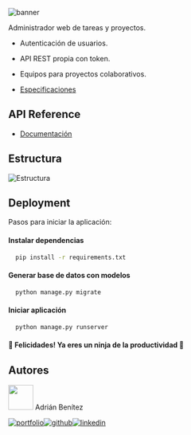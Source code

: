 ![banner](https://raw.githubusercontent.com/adriib38/taskninja_django/main/myapp/static/banner.png)

 Administrador web de tareas y proyectos.

- Autenticación de usuarios.
- API REST propia con token.
- Equipos para proyectos colaborativos.

- [Especificaciones](https://github.com/adriib38/tasksninja/blob/master/especificaciones.pdf)


## API Reference

- [Documentación](https://github.com/adriib38/tasksninja/blob/master/myapp/templates/api_doc.html)

## Estructura 

![Estructura](https://snipboard.io/ptSver.jpg)

## Deployment

Pasos para iniciar la aplicación:

#### Instalar dependencias
```bash
  pip install -r requirements.txt
```

#### Generar base de datos con modelos
```bash
  python manage.py migrate
```

#### Iniciar aplicación
```bash
  python manage.py runserver
```

#### 🥷 Felicidades! Ya eres un ninja de la productividad 🥷

## Autores

<img src="https://avatars.dicebear.com/api/adventurer/adrianbenitez.svg?b=%232e3436" width="50px"> Adrián Benítez

[![portfolio](https://img.shields.io/badge/mi_portfolio-34D399?style=for-the-badge&logo=ko-fi&logoColor=white)](https://adrianbenitez.vercel.app/)[![github](https://img.shields.io/badge/github-000?style=for-the-badge&logo=github&logoColor=white)](https://github.com/adriib38)[![linkedin](https://img.shields.io/badge/linkedin-0A66C2?style=for-the-badge&logo=linkedin&logoColor=white)](https://www.linkedin.com/in/adrián-bntz) 

